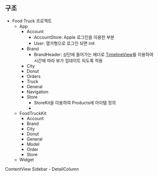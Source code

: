 ## 구조
- Food Truck 프로젝트
	- App
		- Account
			- AccountStore: Apple 로그인을 이용한 부분
			- User: 열거형으로 로그인 되면 init
		- Brand
			- BrandHeader: 상단에 들어가는 헤더로 [TimelineView](https://developer.apple.com/documentation/swiftui/timelineview)를 이용하여 시간에 따라 뷰가 업데이트 되도록 적용
		-  City
		- Donut
		- Orders
		- Truck
		- General
		- Navigation
		- Store
			- StoreKit을 이용하여 Products에 아이템 정의
			- 
	- FoodTruckKit 
		- Account
		- Brand
		- City
		- Donut
		- General
		- Model
		- Order
		- Store
	- Widget

ContentView
Sidebar - DetailColumn
